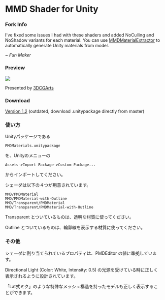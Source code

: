 MMD Shader for Unity
========

### Fork Info ###

I've fixed some issues I had with these shaders and added NoCulling and
NoShadow variants for each material. You can use
[MMDMaterialExtractor](https://github.com/funmaker/MMDMaterialExtractor)
to automatically generate Unity materials from model.

*\~ Fun Maker*

### Preview ###

<img src="http://3dcgarts.github.com/MMD-Shader-for-Unity/images/material_preview.png">

Presented by [3DCGArts](http://www.3dcg-arts.net/)

### Download ###

[Version 1.2](https://github.com/3dcgarts/MMD-Shader-for-Unity/zipball/v1.2)
(outdated, download .unitypackage directly from master)

### 使い方 ###

Unityパッケージである

```
PMDMaterials.unitypackage
```

を、Unityのメニューの

```
Assets->Import Package->Custom Package...
```

からインポートしてください。

シェーダは以下の４つが用意されています。

```
MMD/PMDMaterial
MMD/PMDMaterial-with-Outline
MMD/Transparent/PMDMaterial
MMD/Transparent/PMDMaterial-with-Outline
```

Transparent とついているものは、透明な材質に使ってください。

Outline     とついているものは、輪郭線を表示する材質に使ってください。

### その他 ###

シェーダに割り当てられているプロパティは、PMDEditor の値に準拠しています。

Directional Light (Color: White, Intensity: 0.5) の光源を受けている時に正しく表示されるように設計されています。

「Lat式ミク」のような特殊なメッシュ構造を持ったモデルも正しく表示することができます。

